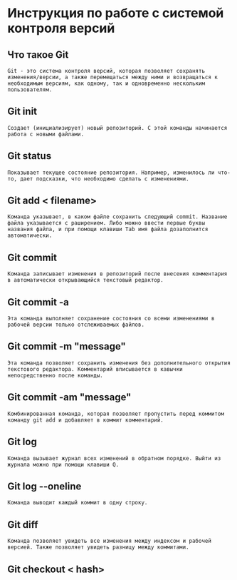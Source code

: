 # **Инструкция по работе с системой контроля версий**

## Что такое Git
    Git - это система контроля версий, которая позволяет сохранять изменения/версии, а также перемещаться между ними и возвращаться к необходимым версиям, как одному, так и одновременно нескольким пользователям.

## Git init
    Создает (инициализирует) новый репозиторий. С этой команды начинается работа с новыми файлами.

## Git status
    Показывает текущее состояние репозитория. Например, изменилось ли что-то, дает подсказки, что необходимо сделать с изменениями.

## Git add < filename>
    Команда указывает, в каком файле сохранить следующий commit. Название файла указывается с раширением. Либо можно ввести первые буквы названия файла, и при помощи клавиши Tab имя файла дозаполнится автоматически.

## Git commit
    Команда записывает изменения в репозиторий после внесения комментария в автоматически открывающийся текстовый редактор.

## Git commit -a
    Эта команда выполняет сохранение состояния со всеми изменениями в рабочей версии только отслеживаемых файлов.

## Git commit -m "message"
    Эта команда позволяет сохранить изменения без дополнительного открытия текстового редактора. Комментарий вписывается в кавычки непосредственно после команды.

## Git commit -am "message"
    Комбинированная команда, которая позволяет пропустить перед коммитом команду git add и добавляет в коммит комментарий.  

## Git log
    Команда вызывает журнал всех изменений в обратном порядке. Выйти из журнала можно при помощи клавиши Q.

## Git log --oneline
    Команда выводит каждый коммит в одну строку.

## Git diff
    Команда позволяет увидеть все изменения между индексом и рабочей версией. Также позволяет увидеть разницу между коммитами.

## Git checkout < hash>